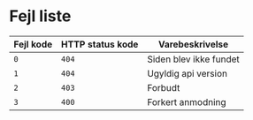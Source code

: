 # Fejl liste

| Fejl kode | HTTP status kode | Varebeskrivelse        |
| --------- | ---------------- | ---------------------- |
| `0`       | `404`            | Siden blev ikke fundet |
| `1`       | `404`            | Ugyldig api version    |
| `2`       | `403`            | Forbudt                |
| `3`       | `400`            | Forkert anmodning      |
